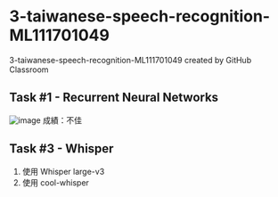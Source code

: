 # 3-taiwanese-speech-recognition-ML111701049
3-taiwanese-speech-recognition-ML111701049 created by GitHub Classroom


## Task #1 - Recurrent Neural Networks
![image](https://github.com/user-attachments/assets/f38dfa84-1477-46e5-a7f3-db6827adf5e6)
成績：不佳

## Task #3 - Whisper
1. 使用 Whisper large-v3
2. 使用 cool-whisper 
